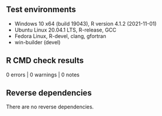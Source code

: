 ## Test environments
* Windows 10 x64 (build 19043), R version 4.1.2 (2021-11-01)
* Ubuntu Linux 20.04.1 LTS, R-release, GCC
* Fedora Linux, R-devel, clang, gfortran
* win-builder (devel)

## R CMD check results

0 errors | 0 warnings | 0 notes

## Reverse dependencies

There are no reverse dependencies.
